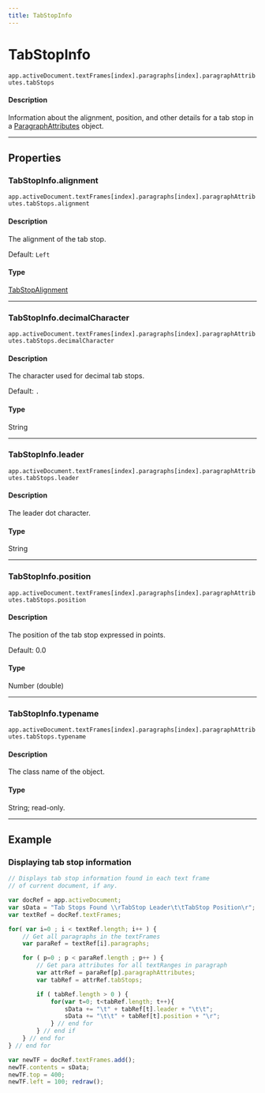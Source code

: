 ```yaml
---
title: TabStopInfo
---
```

# TabStopInfo

`app.activeDocument.textFrames[index].paragraphs[index].paragraphAttributes.tabStops`

#### Description

Information about the alignment, position, and other details for a tab stop in a [ParagraphAttributes](.././ParagraphAttributes) object.

---

## Properties

### TabStopInfo.alignment

`app.activeDocument.textFrames[index].paragraphs[index].paragraphAttributes.tabStops.alignment`

#### Description

The alignment of the tab stop.

Default: `Left`

#### Type

[TabStopAlignment](scripting-constants.md#tabstopalignment)

---

### TabStopInfo.decimalCharacter

`app.activeDocument.textFrames[index].paragraphs[index].paragraphAttributes.tabStops.decimalCharacter`

#### Description

The character used for decimal tab stops.

Default: `.`

#### Type

String

---

### TabStopInfo.leader

`app.activeDocument.textFrames[index].paragraphs[index].paragraphAttributes.tabStops.leader`

#### Description

The leader dot character.

#### Type

String

---

### TabStopInfo.position

`app.activeDocument.textFrames[index].paragraphs[index].paragraphAttributes.tabStops.position`

#### Description

The position of the tab stop expressed in points.

Default: 0.0

#### Type

Number (double)

---

### TabStopInfo.typename

`app.activeDocument.textFrames[index].paragraphs[index].paragraphAttributes.tabStops.typename`

#### Description

The class name of the object.

#### Type

String; read-only.

---

## Example

### Displaying tab stop information

```javascript
// Displays tab stop information found in each text frame
// of current document, if any.

var docRef = app.activeDocument;
var sData = "Tab Stops Found \\rTabStop Leader\t\tTabStop Position\r";
var textRef = docRef.textFrames;

for( var i=0 ; i < textRef.length; i++ ) {
    // Get all paragraphs in the textFrames
    var paraRef = textRef[i].paragraphs;

    for ( p=0 ; p < paraRef.length ; p++ ) {
        // Get para attributes for all textRanges in paragraph
        var attrRef = paraRef[p].paragraphAttributes;
        var tabRef = attrRef.tabStops;

        if ( tabRef.length > 0 ) {
            for(var t=0; t<tabRef.length; t++){
                sData += "\t" + tabRef[t].leader + "\t\t";
                sData += "\t\t" + tabRef[t].position + "\r";
            } // end for
        } // end if
    } // end for
} // end for

var newTF = docRef.textFrames.add();
newTF.contents = sData;
newTF.top = 400;
newTF.left = 100; redraw();
```
